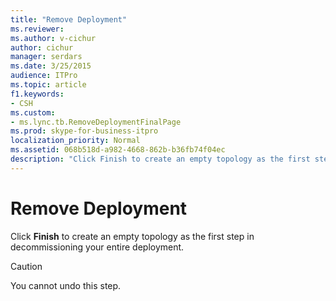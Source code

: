 ```yaml
---
title: "Remove Deployment"
ms.reviewer: 
ms.author: v-cichur
author: cichur
manager: serdars
ms.date: 3/25/2015
audience: ITPro
ms.topic: article
f1.keywords:
- CSH
ms.custom:
- ms.lync.tb.RemoveDeploymentFinalPage
ms.prod: skype-for-business-itpro
localization_priority: Normal
ms.assetid: 068b518d-a982-4668-862b-b36fb74f04ec
description: "Click Finish to create an empty topology as the first step in decommissioning your entire deployment."
---
```


# Remove Deployment
 
Click **Finish** to create an empty topology as the first step in decommissioning your entire deployment.
  
> [!CAUTION]
> You cannot undo this step. 
  

